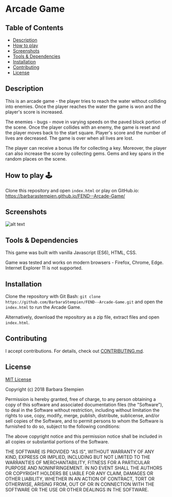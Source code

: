 # Arcade Game

## Table of Contents

* [Description](#description)
* [How to play](#howtoplay)
* [Screenshots](#screenshots)
* [Tools & Dependencies](#tools)
* [Installation](#Installation)
* [Contributing](#contributing)
* [License](#license)

## Description

This is an arcade game - the player tries to reach the water without colliding into enemies. Once the player reaches the water the game is won and the player's score is increased.

The enemies - bugs - move in varying speeds on the paved block portion of the scene. Once the player collides with an enemy, the game is reset and the player moves back to the start square. Player's score and the number of lives are decreased. The game is over when all lives are lost. 

The player can receive a bonus life for collecting a key. Moreover, the player can also increase the score by collecting gems. Gems and key spans in the random places on the scene.

## How to play 🕹

Clone this repository and open `index.html` or play on GitHub.io: https://barbarastempien.github.io/FEND--Arcade-Game/

## Screenshots

![alt text](/screenshots/gameplay.png "Game play")

## Tools & Dependencies

This game was built with vanilla Javascript (ES6), HTML, CSS.

Game was tested and works on modern browsers - Firefox, Chrome, Edge. Internet Explorer 11 is not supported.

## Installation

Clone the repository with Git Bash: `git clone https://github.com/BarbaraStempien/FEND--Arcade-Game.git` and open the `index.html` to run the Arcade Game.

Alternatively, download the repository as a zip file, extract files and open `index.html`.

## Contributing

I accept contributions. For details, check out [CONTRIBUTING.md](CONTRIBUTING.md).

## License

[MIT License](LICENSE)

Copyright (c) 2018 Barbara Stempien

Permission is hereby granted, free of charge, to any person obtaining a copy of this software and associated documentation files (the "Software"), to deal in the Software without restriction, including without limitation the rights to use, copy, modify, merge, publish, distribute, sublicense, and/or sell copies of the Software, and to permit persons to whom the Software is furnished to do so, subject to the following conditions:

The above copyright notice and this permission notice shall be included in all copies or substantial portions of the Software.

THE SOFTWARE IS PROVIDED "AS IS", WITHOUT WARRANTY OF ANY KIND, EXPRESS OR IMPLIED, INCLUDING BUT NOT LIMITED TO THE WARRANTIES OF MERCHANTABILITY, FITNESS FOR A PARTICULAR PURPOSE AND NONINFRINGEMENT. IN NO EVENT SHALL THE AUTHORS OR COPYRIGHT HOLDERS BE LIABLE FOR ANY CLAIM, DAMAGES OR OTHER LIABILITY, WHETHER IN AN ACTION OF CONTRACT, TORT OR OTHERWISE, ARISING FROM, OUT OF OR IN CONNECTION WITH THE SOFTWARE OR THE USE OR OTHER DEALINGS IN THE SOFTWARE.
